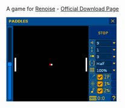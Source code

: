 A game for [Renoise](https://www.renoise.com/) - [Official Download Page](https://www.renoise.com/tools/paddles)

![Gameplay](Artwork/paddlesgameplay.apng)
